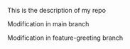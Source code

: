This is the description of my repo

Modification in main branch

Modification in feature-greeting branch
